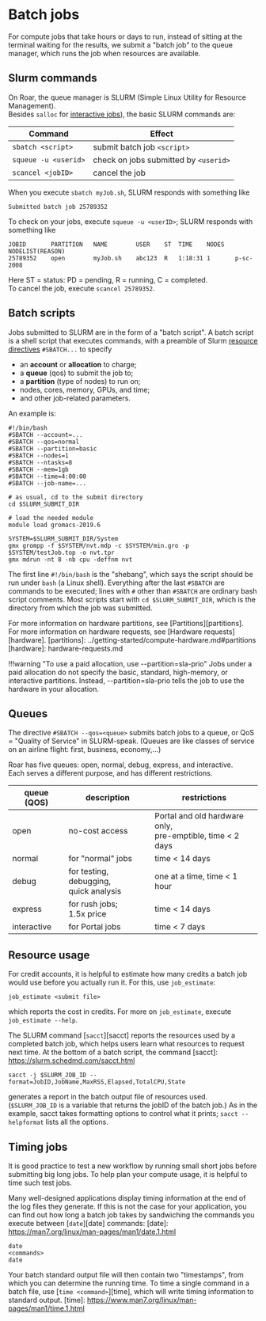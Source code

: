 
# Batch jobs

For compute jobs that take hours or days to run,
instead of sitting at the terminal waiting for the results,
we submit a "batch job" to the queue manager,
which runs the job when resources are available.

## Slurm commands

On Roar, the queue manager is SLURM (Simple Linux Utility for Resource Management).  
Besides `salloc` for [interactive jobs](interactive-jobs.md)),
the basic SLURM commands are:

| Command | Effect|
| ---- | ---- | 
| `sbatch <script>` | submit batch job `<script>` | 
| `squeue -u <userid>` | check on jobs submitted by `<userid>` |
| `scancel <jobID>` | cancel the job | 

When you execute `sbatch myJob.sh`, SLURM responds with something like
```
Submitted batch job 25789352
```
To check on your jobs, execute `squeue -u <userID>`; SLURM responds with something like
```
JOBID		PARTITION	NAME		USER	ST	TIME	NODES	NODELIST(REASON)
25789352	open 		myJob.sh	abc123	R	1:18:31	1		p-sc-2008
```
Here ST = status:  PD = pending, R = running, C = completed.  
To cancel the job, execute `scancel 25789352`.

## Batch scripts

Jobs submitted to SLURM are in the form of a "batch script". 
A batch script is a shell script that executes commands, 
with a preamble of Slurm [resource directives](slurm.md/#resource-directives) 
`#SBATCH...` to specify

- an **account** or **allocation** to charge;
- a **queue** (qos) to submit the job to;
- a **partition** (type of nodes) to run on;
- nodes, cores, memory, GPUs, and time;
- and other job-related parameters.

An example is:

```
#!/bin/bash
#SBATCH --account=...
#SBATCH --qos=normal
#SBATCH --partition=basic
#SBATCH --nodes=1
#SBATCH --ntasks=8
#SBATCH --mem=1gb
#SBATCH --time=4:00:00
#SBATCH --job-name=...

# as usual, cd to the submit directory
cd $SLURM_SUBMIT_DIR

# load the needed module
module load gromacs-2019.6

SYSTEM=$SLURM_SUBMIT_DIR/System
gmx grompp -f $SYSTEM/nvt.mdp -c $SYSTEM/min.gro -p $SYSTEM/testJob.top -o nvt.tpr 
gmx mdrun -nt 8 -nb cpu -deffnm nvt
```

The first line `#!/bin/bash` is the "shebang", which says the script 
should be run under `bash` (a Linux shell).
Everything after the last `#SBATCH` are commands to be executed;
lines with `#` other than `#SBATCH` are ordinary bash script comments.
Most scripts start with `cd $SLURM_SUBMIT_DIR`,
which is the directory from which the job was submitted.

For more information on hardware partitions, see [Partitions][partitions].  
For more information on hardware requests, see [Hardware requests][hardware].
[partitions]: ../getting-started/compute-hardware.md#partitions
[hardware]: hardware-requests.md

!!!warning "To use a paid allocation, use --partition=sla-prio"
	Jobs under a paid allocation do not specify the basic, standard,
	high-memory, or interactive partitions.
	Instead, --partition=sla-prio tells the job
	to use the hardware in your allocation.

## Queues

The directive `#SBATCH --qos=<queue>` submits batch jobs to a queue, 
or QoS = "Quality of Service" in SLURM-speak.
(Queues are like classes of service on an airline flight:
first, business, economy,...)

Roar has five queues:  open, normal, debug, express, and interactive.  
Each serves a different purpose, and has different restrictions.

| queue (QOS) | description | restrictions |
| ---- | ---- | ---- |
| open | no-cost access | Portal and old hardware only, <br> pre-emptible, time < 2 days |
| normal | for "normal" jobs | time < 14 days |
| debug	| for testing, debugging, <br> quick analysis | one at a time, time < 1 hour |
| express | for rush jobs; <br> 1.5x price | time < 14 days |
| interactive | for Portal jobs | time < 7 days |


## Resource usage

For credit accounts, it is helpful to estimate how many credits a batch job would use
before you actually run it. For this, use `job_estimate`:

```
job_estimate <submit file>
```

which reports the cost in credits.
For more on `job_estimate`, execute `job_estimate --help`.

The SLURM command [`sacct`][sacct]
reports the resources used by a completed batch job,
which helps users learn what resources to request next time.
At the bottom of a batch script, the command
[sacct]: https://slurm.schedmd.com/sacct.html

```
sacct -j $SLURM_JOB_ID --format=JobID,JobName,MaxRSS,Elapsed,TotalCPU,State
```
generates a report in the batch output file of resources used.
(`$SLURM_JOB_ID` is a variable that returns the jobID of the batch job.)
As in the example, sacct takes formatting options to control what it prints;
`sacct --helpformat` lists all the options.

## Timing jobs

It is good practice to test a new workflow
by running small short jobs before submitting big long jobs.
To help plan your compute usage, 
it is helpful to time such test jobs.

Many well-designed applications display timing information
at the end of the log files they generate.
If this is not the case for your application,
you can find out how long a batch job takes
by sandwiching the commands you execute
between [`date`][date] commands:
[date]: https://man7.org/linux/man-pages/man1/date.1.html
```
date
<commands>
date
```
Your batch standard output file will then contain two "timestamps",
from which you can determine the running time.
To time a single command in a batch file, use [`time <command>`][time],
which will write timing information to standard output.
[time]: https://www.man7.org/linux/man-pages/man1/time.1.html

